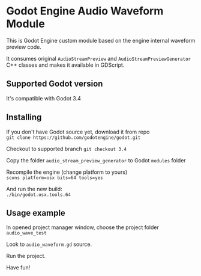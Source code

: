 # Godot Engine Audio Waveform Module

This is Godot Engine custom module based on the engine internal waveform preview code.

It consumes original `AudioStreamPreview` and `AudioStreamPreviewGenerator` C++ classes and makes it available in GDScript.

## Supported Godot version

It's compatible with Godot 3.4

## Installing

If you don't have Godot source yet, download it from repo \
`git clone https://github.com/godotengine/godot.git`

Checkout to supported branch `git checkout 3.4`

Copy the folder `audio_stream_preview_generator` to Godot `modules` folder

Recompile the engine (change platform to yours) \
`scons platform=osx bits=64 tools=yes`

And run the new build: \
`./bin/godot.osx.tools.64 `

## Usage example

In opened project manager window, choose the project folder `audio_wave_test`

Look to `audio_waveform.gd` source.

Run the project.

Have fun!
